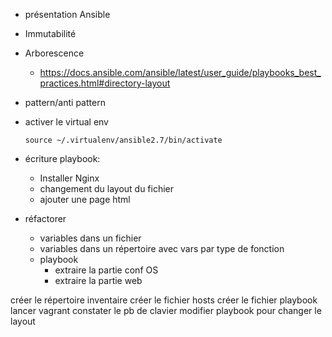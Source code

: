 * présentation Ansible
* Immutabilité
* Arborescence
  * https://docs.ansible.com/ansible/latest/user_guide/playbooks_best_practices.html#directory-layout
* pattern/anti pattern

* activer le virtual env
    ```
    source ~/.virtualenv/ansible2.7/bin/activate
    ```

* écriture playbook:
    * Installer Nginx
    * changement du layout du fichier
    * ajouter une page html

* réfactorer
  * variables dans un fichier
  * variables dans un répertoire avec vars par type de fonction
  * playbook
    * extraire la partie conf OS
    * extraire la partie web 

créer le répertoire inventaire
créer le fichier hosts
créer le fichier playbook
lancer vagrant
constater le pb de clavier
modifier playbook pour changer le layout